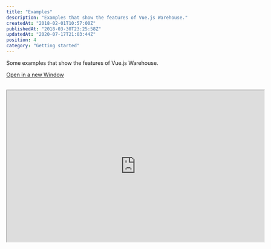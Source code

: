 ```yaml
---
title: "Examples"
description: "Examples that show the features of Vue.js Warehouse."
createdAt: "2018-02-01T10:57:00Z"
publishedAt: "2018-03-30T23:25:58Z"
updatedAt: "2020-07-17T21:03:44Z"
position: 4
category: "Getting started"
---
```


Some examples that show the features of Vue.js Warehouse.

[Open in a new Window](https://vue-warehouse.aceforth-opensource.now.sh/)

<br>

<div class="example-iframe">
  <iframe src="https://vue-warehouse.aceforth-opensource.now.sh/" height="400" width="680" sandbox="allow-scripts allow-same-origin allow-popups"></iframe>
</div>
